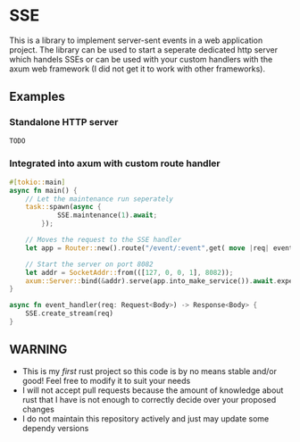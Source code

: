 # SSE
This is a library to implement server-sent events in a web application project. The library can be used to start a seperate dedicated http server which handels SSEs or can be used with your custom handlers with the axum web framework (I did not get it to work with other frameworks).

## Examples
### Standalone HTTP server
```rust
TODO
```
### Integrated into axum with custom route handler
```rust
#[tokio::main]
async fn main() {
    // Let the maintenance run seperately
    task::spawn(async {
            SSE.maintenance(1).await;
        });

    // Moves the request to the SSE handler
    let app = Router::new().route("/event/:event",get( move |req| event_handler(req) ));

    // Start the server on port 8082
    let addr = SocketAddr::from(([127, 0, 0, 1], 8082));
    axum::Server::bind(&addr).serve(app.into_make_service()).await.expect("Failed starting the server");
}

async fn event_handler(req: Request<Body>) -> Response<Body> {
    SSE.create_stream(req)
}
```

## WARNING
- This is my _first_ rust project so this code is by no means stable and/or good! Feel free to modify it to suit your needs
- I will not accept pull requests because the amount of knowledge about rust that I have is not enough to correctly decide over your proposed changes
- I do not maintain this repository actively and just may update some dependy versions